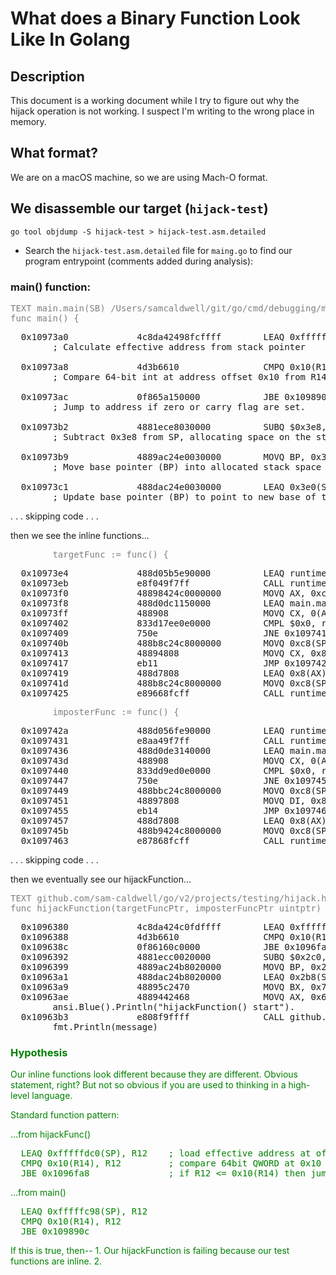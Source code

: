 What does a Binary Function Look Like In Golang
===============================================

## Description
This document is a working document while I try to figure out why the hijack operation is not working.
I suspect I'm writing to the wrong place in memory.

## What format?
We are on a macOS machine, so we are using Mach-O format.

## We disassemble our target (`hijack-test`)
```shell
go tool objdump -S hijack-test > hijack-test.asm.detailed
```
* Search the `hijack-test.asm.detailed` file for `maing.go` to find our program entrypoint (comments added 
  during analysis):

### main() function:

<pre style="color:grey">
TEXT main.main(SB) /Users/samcaldwell/git/go/cmd/debugging/main.go
func main() {
</pre>
<pre>
  0x10973a0             4c8da42498fcffff        LEAQ 0xfffffc98(SP), R12
        ; Calculate effective address from stack pointer 

  0x10973a8             4d3b6610                CMPQ 0x10(R14), R12
        ; Compare 64-bit int at address offset 0x10 from R14 with the value in R12.      

  0x10973ac             0f865a150000            JBE 0x109890c
        ; Jump to address if zero or carry flag are set.      

  0x10973b2             4881ece8030000          SUBQ $0x3e8, SP
        ; Subtract 0x3e8 from SP, allocating space on the stack for local variables and saved registers.

  0x10973b9             4889ac24e0030000        MOVQ BP, 0x3e0(SP)
        ; Move base pointer (BP) into allocated stack space at offset 0x3e0.

  0x10973c1             488dac24e0030000        LEAQ 0x3e0(SP), BP
        ; Update base pointer (BP) to point to new base of the stack after the previously made adjustment.
</pre>
<span> . . . skipping code . . .</span>
<p>then we see the inline functions...</p>
<pre style="color:grey">
        targetFunc := func() {
</pre>
<pre>
  0x10973e4             488d05b5e90000          LEAQ runtime.rodata+53760(SB), AX       
  0x10973eb             e8f049f7ff              CALL runtime.newobject(SB)              
  0x10973f0             48898424c0000000        MOVQ AX, 0xc0(SP)                       
  0x10973f8             488d0dc1150000          LEAQ main.main.func1(SB), CX            
  0x10973ff             488908                  MOVQ CX, 0(AX)                          
  0x1097402             833d17ee0e0000          CMPL $0x0, runtime.writeBarrier(SB)     
  0x1097409             750e                    JNE 0x1097419                           
  0x109740b             488b8c24c8000000        MOVQ 0xc8(SP), CX                       
  0x1097413             48894808                MOVQ CX, 0x8(AX)                        
  0x1097417             eb11                    JMP 0x109742a                           
  0x1097419             488d7808                LEAQ 0x8(AX), DI                        
  0x109741d             488b8c24c8000000        MOVQ 0xc8(SP), CX                       
  0x1097425             e89668fcff              CALL runtime.gcWriteBarrierCX(SB)
</pre>
<pre style="color:grey">
        imposterFunc := func() {
</pre>
<pre>
  0x109742a             488d056fe90000          LEAQ runtime.rodata+53760(SB), AX       
  0x1097431             e8aa49f7ff              CALL runtime.newobject(SB)              
  0x1097436             488d0de3140000          LEAQ main.main.func2(SB), CX            
  0x109743d             488908                  MOVQ CX, 0(AX)                          
  0x1097440             833dd9ed0e0000          CMPL $0x0, runtime.writeBarrier(SB)     
  0x1097447             750e                    JNE 0x1097457                           
  0x1097449             488bbc24c8000000        MOVQ 0xc8(SP), DI                       
  0x1097451             48897808                MOVQ DI, 0x8(AX)                        
  0x1097455             eb14                    JMP 0x109746b                           
  0x1097457             488d7808                LEAQ 0x8(AX), DI                        
  0x109745b             488b9424c8000000        MOVQ 0xc8(SP), DX                       
  0x1097463             e87868fcff              CALL runtime.gcWriteBarrierDX(SB)     
</pre>
<span> . . . skipping code . . .</span>
<p>then we eventually see our hijackFunction...</p>
<pre style="color:grey">
TEXT github.com/sam-caldwell/go/v2/projects/testing/hijack.hijackFunction(SB) /Users/samcaldwell/git/go/projects/testing/hijack/hijackFunction.go
func hijackFunction(targetFuncPtr, imposterFuncPtr uintptr) (originalMemory []byte, err error) {
</pre>
<pre>
  0x1096380             4c8da424c0fdffff        LEAQ 0xfffffdc0(SP), R12        
  0x1096388             4d3b6610                CMPQ 0x10(R14), R12             
  0x109638c             0f86160c0000            JBE 0x1096fa8                   
  0x1096392             4881ecc0020000          SUBQ $0x2c0, SP                 
  0x1096399             4889ac24b8020000        MOVQ BP, 0x2b8(SP)              
  0x10963a1             488dac24b8020000        LEAQ 0x2b8(SP), BP              
  0x10963a9             48895c2470              MOVQ BX, 0x70(SP)               
  0x10963ae             4889442468              MOVQ AX, 0x68(SP)               
        ansi.Blue().Println("hijackFunction() start").
  0x10963b3             e808f9ffff              CALL github.com/sam-caldwell/go/v2/projects/ansi.Blue(SB)       
        fmt.Println(message)
</pre>
<div style="color:green">
<h3>Hypothesis</h3>
<p style="color:green">Our inline functions look different because they are different.  Obvious statement, right?  But not so
   obvious if you are used to thinking in a high-level language.
</p>
<p>Standard function pattern:</p>
...from hijackFunc()
<pre>
  LEAQ 0xfffffdc0(SP), R12    ; load effective address at offset from Stack Pointer into R12 register    
  CMPQ 0x10(R14), R12         ; compare 64bit QWORD at 0x10 offset from R14 with R12 register
  JBE 0x1096fa8               ; if R12 <= 0x10(R14) then jump to 0x1096fa8
</pre>
...from main()
<pre>
  LEAQ 0xfffffc98(SP), R12  
  CMPQ 0x10(R14), R12
  JBE 0x109890c
</pre>
If this is true, then--
1. Our hijackFunction is failing because our test functions are inline.
2. 

</div>
